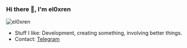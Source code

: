 ### Hi there 👋, I'm el0xren
![el0xren](https://telegra.ph/file/62fc9e56395775ca5680b.png)

- Stuff I like: Development, creating something, involving better things.
- Contact: [Telegram](https://t.me/el0xren)
